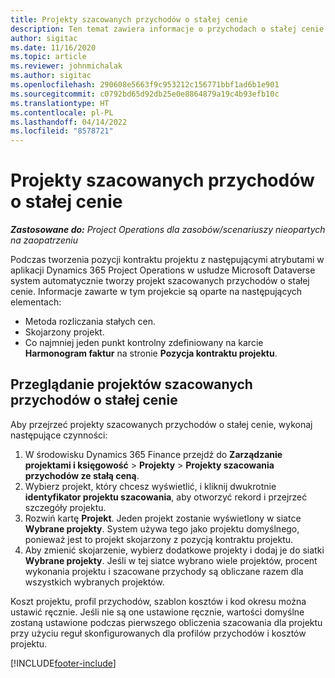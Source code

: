 ```yaml
---
title: Projekty szacowanych przychodów o stałej cenie
description: Ten temat zawiera informacje o przychodach o stałej cenie w projektach.
author: sigitac
ms.date: 11/16/2020
ms.topic: article
ms.reviewer: johnmichalak
ms.author: sigitac
ms.openlocfilehash: 290608e5663f9c953212c156771bbf1ad6b1e901
ms.sourcegitcommit: c0792bd65d92db25e0e8864879a19c4b93efb10c
ms.translationtype: HT
ms.contentlocale: pl-PL
ms.lasthandoff: 04/14/2022
ms.locfileid: "8578721"
---
```

# <a name="fixed-price-revenue-estimate-projects"></a>Projekty szacowanych przychodów o stałej cenie 

_**Zastosowane do:** Project Operations dla zasobów/scenariuszy nieopartych na zaopatrzeniu_

Podczas tworzenia pozycji kontraktu projektu z następującymi atrybutami w aplikacji Dynamics 365 Project Operations w usłudze Microsoft Dataverse system automatycznie tworzy projekt szacowanych przychodów o stałej cenie. Informacje zawarte w tym projekcie są oparte na następujących elementach:

  - Metoda rozliczania stałych cen.
  - Skojarzony projekt.
  - Co najmniej jeden punkt kontrolny zdefiniowany na karcie **Harmonogram faktur** na stronie **Pozycja kontraktu projektu**.

## <a name="review-fixed-price-revenue-estimates-projects"></a>Przeglądanie projektów szacowanych przychodów o stałej cenie
Aby przejrzeć projekty szacowanych przychodów o stałej cenie, wykonaj następujące czynności:

1. W środowisku Dynamics 365 Finance przejdź do **Zarządzanie projektami i księgowość** > **Projekty** > **Projekty szacowania przychodów ze stałą ceną**.
2. Wybierz projekt, który chcesz wyświetlić, i kliknij dwukrotnie **identyfikator projektu szacowania**, aby otworzyć rekord i przejrzeć szczegóły projektu.
3. Rozwiń kartę **Projekt**. Jeden projekt zostanie wyświetlony w siatce **Wybrane projekty**. System używa tego jako projektu domyślnego, ponieważ jest to projekt skojarzony z pozycją kontraktu projektu. 
4. Aby zmienić skojarzenie, wybierz dodatkowe projekty i dodaj je do siatki **Wybrane projekty**. Jeśli w tej siatce wybrano wiele projektów, procent wykonania projektu i szacowane przychody są obliczane razem dla wszystkich wybranych projektów.

  Koszt projektu, profil przychodów, szablon kosztów i kod okresu można ustawić ręcznie. Jeśli nie są one ustawione ręcznie, wartości domyślne zostaną ustawione podczas pierwszego obliczenia szacowania dla projektu przy użyciu reguł skonfigurowanych dla profilów przychodów i kosztów projektu.



[!INCLUDE[footer-include](../includes/footer-banner.md)]